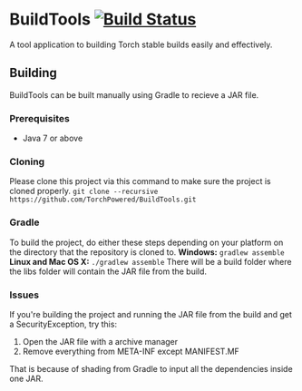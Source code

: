 # BuildTools [![Build Status](https://travis-ci.org/TorchPowered/BuildTools.svg?branch=master)](https://travis-ci.org/TorchPowered/BuildTools)
A tool application to building Torch stable builds easily and effectively.

## Building
BuildTools can be built manually using Gradle to recieve a JAR file.

### Prerequisites
- Java 7 or above

### Cloning
Please clone this project via this command to make sure the project is cloned properly.
```git clone --recursive https://github.com/TorchPowered/BuildTools.git```

### Gradle
To build the project, do either these steps depending on your platform on the directory that the repository is cloned to.
**Windows:**  ```gradlew assemble```
**Linux and Mac OS X:**  ```./gradlew assemble```
There will be a build folder where the libs folder will contain the JAR file from the build.

### Issues
If you're building the project and running the JAR file from the build and get a SecurityException,
try this:
1. Open the JAR file with a archive manager
2. Remove everything from META-INF except MANIFEST.MF

That is because of shading from Gradle to input all the dependencies inside one JAR.